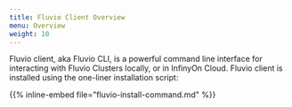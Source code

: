 ```yaml
---
title: Fluvio Client Overview
menu: Overview
weight: 10
---
```


Fluvio client, aka Fluvio CLI, is a powerful command line interface for interacting with Fluvio Clusters locally, or in InfinyOn Cloud. Fluvio client is installed using the one-liner installation script:

{{% inline-embed file="fluvio-install-command.md" %}}
